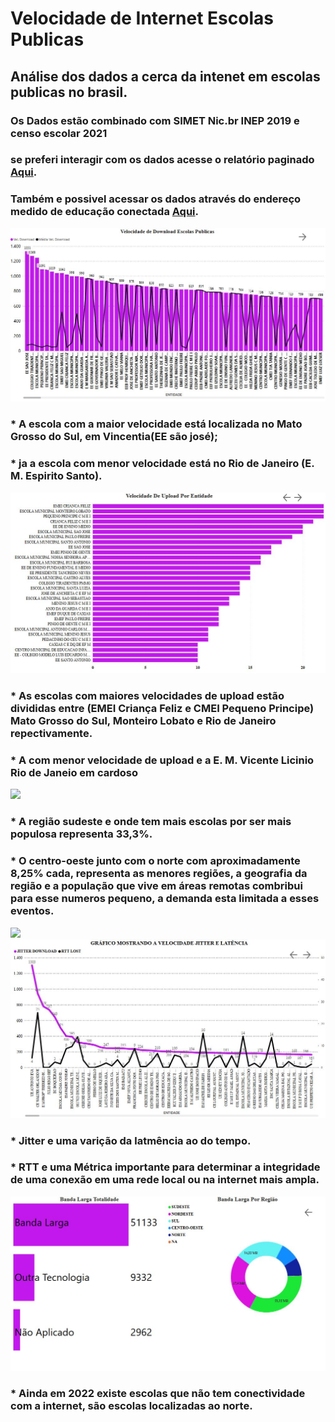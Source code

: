 # Velocidade de Internet Escolas Publicas

## Análise dos dados a cerca da intenet em escolas publicas no brasil.

### Os Dados estão combinado com SIMET Nic.br INEP 2019 e censo escolar 2021
### se preferi interagir com os dados acesse o relatório paginado [Aqui](https://app.powerbi.com/view?r=eyJrIjoiODA0NWQzZmEtZTU1OC00MzM2LWIzMjYtNDgyOWRjMzA1NTBhIiwidCI6ImNkNTI3ZWFiLWFhZDMtNGNlNC05NWM3LWMwM2UyYzg1MGUyMSIsImMiOjF9/).
### Também e possivel acessar os dados através do endereço medido de educação conectada [Aqui](https://medidor.educacaoconectada.mec.gov.br/mapa-escola/).


![](https://github.com/tiagojti/Analise_de_Dados/blob/main/Velocidade%20de%20Internet%20Escolas%20Publicas/Imagens/VEL.down.JPG)
### * A escola com a maior velocidade está localizada no Mato Grosso do Sul, em Vincentia(EE são josé);
### * ja a escola com menor velocidade está no Rio de Janeiro (E. M. Espirito Santo).
![](https://github.com/tiagojti/Analise_de_Dados/blob/main/Velocidade%20de%20Internet%20Escolas%20Publicas/Imagens/vel.%20upload1.JPG)
### * As escolas com maiores velocidades de upload estão divididas entre (EMEI Criança Feliz e CMEI Pequeno Principe) Mato Grosso do Sul, Monteiro Lobato e Rio de Janeiro repectivamente. 
### * A com menor velocidade de upload e a E. M. Vicente Licinio Rio de Janeio em cardoso
![](https://github.com/tiagojti/Analise_de_Dados/blob/main/Velocidade%20de%20Internet%20Escolas%20Publicas/Imagens/Entidade%20por%20regi%C3%A3o.JPG)
###  * A região sudeste e onde tem mais escolas por ser mais populosa representa 33,3%.
### * O centro-oeste junto com o norte com aproximadamente 8,25% cada, representa as menores regiões, a geografia da região e a população que vive em áreas remotas combribui para esse numeros pequeno, a demanda esta limitada a esses eventos. 
![](https://github.com/tiagojti/Analise_de_Dados/blob/main/Velocidade%20de%20Internet%20Escolas%20Publicas/Imagens/velocidade%20internet%20light%20mode-escolas%20publicas%20.gif)
![](https://github.com/tiagojti/Analise_de_Dados/blob/main/Velocidade%20de%20Internet%20Escolas%20Publicas/Imagens/vel.%20jitter%20lat..JPG)
### * Jitter e uma varição da latmência ao do tempo.
### * RTT e uma Métrica importante para determinar a integridade de uma conexão em uma rede local ou na internet mais ampla.
![](https://github.com/tiagojti/Analise_de_Dados/blob/main/Velocidade%20de%20Internet%20Escolas%20Publicas/Imagens/banda%20larga%20reigao.JPG)
### * Ainda em 2022 existe escolas que não tem conectividade com a internet, são escolas localizadas ao norte.

